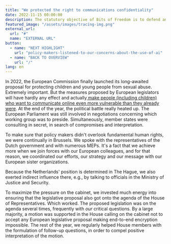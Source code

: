 ```yaml
---
title: "We protected the right to communications confidentiality"
date: 2022-11-15 00:00:00
description: The statutory objective of Bits of Freedom is to defend and promote digital civil rights in the information society, including the fundamental right to privacy and freedom of communication, and all related rights, in the broadest sense of the word.
featured_image: "/assets/images/tracing-img.png"
external_url:
  url: "#"
  name: "EXTERNAL URL"
button:
  - name: "NEXT HIGHLIGHT"
    url: "policy-makers-listened-to-our-concerns-about-the-use-of-ai"
  - name: "BACK TO OVERVIEW"
    url: "/"
lang: en
---
```


In 2022, the European Commission finally launched its long-awaited proposal for protecting children and young people from sexual abuse. Extremely important. But the measures proposed by European legislators will have hardly any effect and actually[ make people (including children) who want to communicate online even more vulnerable than they already were](https://www.bitsoffreedom.nl/2022/05/11/europese-commissie-wil-vertrouwelijkheid-op-internet-opheffen/). At the end of the year, the political battle really heated up. The European Parliament was still involved in negotiations concerning which working group was to preside. Simultaneously, member states were consulting in secret, in search of compromises and interpretation.

To make sure that policy makers didn't overlook fundamental human rights, we were continually in Brussels. We spoke with the
representatives of the Dutch government and with numerous MEPs. It's a fact that we achieve more when we join forces with our European colleagues, and for that reason, we coordinated our efforts, our strategy and our message with our European sister organizations.

Because the Netherlands' position is determined in The Hague, we also exerted indirect influence there, e.g., by talking to officials in the Ministry of Justice and Security.

To maximize the pressure on the cabinet, we invested much energy into ensuring that the legislative proposal also got onto the agenda of the House of Representatives. Which worked. The proposed legislation was on the agenda several times, frequently with *our* critical questions. By a large majority, a motion was supported in the House calling on the
cabinet not to accept any European legislative proposal making end-to-end encryption impossible. The rest of the year, we regularly helped House members with the formulation of follow-up questions, in order to compel positive interpretation of the motion.